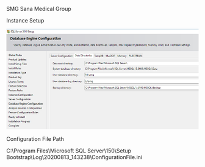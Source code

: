 SMG Sana Medical Group

Instance Setup

![image.png](/.attachments/image-2ee46a92-80a7-46c7-b73a-15e71be86962.png)

Configuration File Path

C:\Program Files\Microsoft SQL Server\150\Setup Bootstrap\Log\20200813_143238\ConfigurationFile.ini
